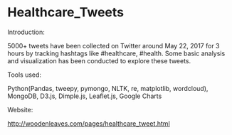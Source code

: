 # Healthcare_Tweets

Introduction:

5000+ tweets have been collected on Twitter around May 22, 2017 for 3 hours by tracking hashtags like #healthcare, #health. Some basic analysis and visualization has been conducted to explore these tweets.

Tools used:

Python(Pandas, tweepy, pymongo, NLTK, re, matplotlib, wordcloud), MongoDB, D3.js, Dimple.js, Leaflet.js, Google Charts

Website:

http://woodenleaves.com/pages/healthcare_tweet.html
